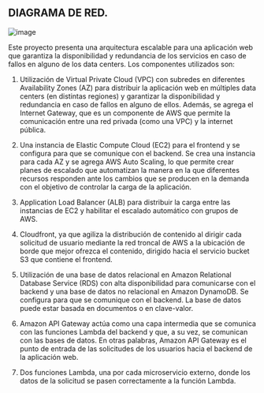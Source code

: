 ## DIAGRAMA DE RED.

![image](https://github.com/JMKademian/prueba-tecnica/assets/96548645/0dd62d6d-ac51-4685-b0b5-546c3fc5d5dd)


Este proyecto presenta una arquitectura escalable para una aplicación web que garantiza la disponibilidad y redundancia de los servicios en caso de fallos en alguno de los data centers. Los componentes utilizados son:

1. Utilización de Virtual Private Cloud (VPC) con subredes en diferentes Availability Zones (AZ) para distribuir la aplicación web en múltiples data centers (en distintas regiones) y garantizar la disponibilidad y redundancia en caso de fallos en alguno de ellos. Además, se agrega el Internet Gateway, que es un componente de AWS que permite la comunicación entre una red privada (como una VPC) y la internet pública.

2. Una instancia de Elastic Compute Cloud (EC2) para el frontend y se configura para que se comunique con el backend. Se crea una instancia para cada AZ y se agrega AWS Auto Scaling, lo que permite crear planes de escalado que automatizan la manera en la que diferentes recursos responden ante los cambios que se producen en la demanda con el objetivo de controlar la carga de la aplicación.

3. Application Load Balancer (ALB) para distribuir la carga entre las instancias de EC2 y habilitar el escalado automático con grupos de AWS.

4. Cloudfront, ya que agiliza la distribución de contenido al dirigir cada solicitud de usuario mediante la red troncal de AWS a la ubicación de borde que mejor ofrezca el contenido, dirigido hacia el servicio bucket S3 que contiene el frontend.

5. Utilización de una base de datos relacional en Amazon Relational Database Service (RDS) con alta disponibilidad para comunicarse con el backend y una base de datos no relacional en Amazon DynamoDB. Se configura para que se comunique con el backend. La base de datos puede estar basada en documentos o en clave-valor.

6. Amazon API Gateway actúa como una capa intermedia que se comunica con las funciones Lambda del backend y que, a su vez, se comunican con las bases de datos. En otras palabras, Amazon API Gateway es el punto de entrada de las solicitudes de los usuarios hacia el backend de la aplicación web.

7. Dos funciones Lambda, una por cada microservicio externo, donde los datos de la solicitud se pasen correctamente a la función Lambda.

